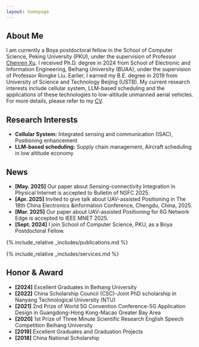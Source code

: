 ```yaml
---
layout: homepage
---
```


## About Me

I am currently a Boya postdoctoral fellow in the School of Computer Science, Peking University (PKU), under the supervision of Professor [Chenren Xu](https://soar.group/chenren/). I received Ph.D. degree in 2024 from School of Electronic and Information Engineering, Beihang University (BUAA), under the supervision of Professor Rongke Liu. Earlier, I earned my B.E. degree in 2019 from University of Science and Technology Beijing (USTB). My current research interests include cellular system, LLM-based scheduling and the applications of these technologies to low-altitude unmanned aerial vehicles. 
For more details, please refer to my [CV](https://github.com/lqrhs/lqrhs.github.io/blob/main/assets/files/resume_Qirui_EN.pdf). 

## Research Interests

- **Cellular System:** Integrated sensing and communication (ISAC), Positioning enhancement
- **LLM-based scheduling:** Supply chain management, Aircraft scheduling in low altitude economy

## News

- **[May. 2025]** Our paper about Sensing-connectivity Integration in Physical Internet is accepted to Bulletin of NSFC 2025.
- **[Apr. 2025]** Invited to give talk about UAV-assisted Positioning in The 18th China Electronics &information Conference, Chengdu, China, 2025. 
- **[Mar. 2025]** Our paper about UAV-assisted Positioning for 6G Network Edge is accepted to IEEE MNET 2025.
- **[Sept. 2024]** I join School of Computer Science, PKU, as a Boya Postdoctoral Fellow.

{% include_relative _includes/publications.md %}

{% include_relative _includes/services.md %}


## Honor & Award

- **[2024]** Excellent Graduates in Beihang University
- **[2022]** China Scholarship Council (CSC)-Joint PhD scholarship in Nanyang Technological University (NTU)
- **[2021]** 2nd Prize of World 5G Convention Conference-5G Application Design in Guangdong-Hong Kong-Macao Greater Bay Area
- **[2020]** 1st Prize of Three Minute Scientific Research English Speech Competition Beihang University
- **[2019]** Excellent Graduates and Graduation Projects
- **[2018]** China National Scholarship



